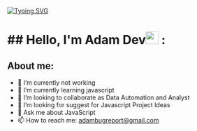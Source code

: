 [![Typing SVG](https://readme-typing-svg.demolab.com/?lines=Hi+There,+I'm+Adam+Dev.+15+YO;I'm+Web+And+Bot+Developer)](https://git.io/typing-svg)

# ## Hello, I'm Adam Dev<img src="https://github.com/TheDudeThatCode/TheDudeThatCode/blob/master/Assets/Hi.gif" width="29px"> :

## About me:
- 🔭 I’m currently not working
- 🌱 I’m currently learning javascript
- 👯 I’m looking to collaborate as Data Automation and Analyst
- 🤔 I’m looking for suggest for Javascript Project Ideas
- 💬 Ask me about JavaScript
- 📫 How to reach me: adambugreport@gmail.com
